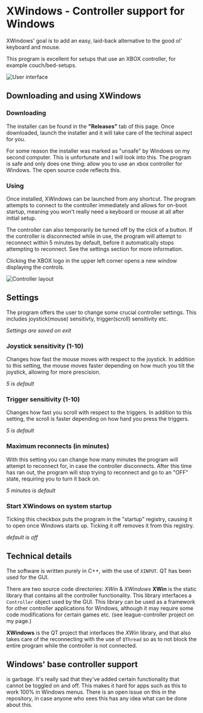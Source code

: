 # XWindows - Controller support for Windows
XWindows' goal is to add an easy, laid-back alternative to the good ol' keyboard and mouse.

This program is excellent for setups that use an XBOX controller, for example couch/bed-setups.

![User interface](https://i.gyazo.com/3e696df2bad2045cd38bd519faf6695f.png)

## Downloading and using XWindows
### Downloading
The installer can be found in the **"Releases"** tab of this page. Once downloaded, launch the installer and it will take care of the techinal aspect for you.

For some reason the installer was marked as "unsafe" by Windows on my second computer. This is unfortunate and I will look into this. The program is safe and only does one thing: allow you to use an xbox controller for Windows. The open source code reflects this.

### Using
Once installed, XWindows can be launched from any shortcut. The program attempts to connect to the controller immediately and allows for on-boot startup, meaning you won't really need a keyboard or mouse at all after initial setup.

The controller can also temporarily be turned off by the click of a button. If the controller is disconnected while in use, the program will attempt to reconnect within 5 minutes by default, before it automatically stops attempting to reconnect. See the settings section for more information.

Clicking the XBOX logo in the upper left corner opens a new window displaying the controls.

![Controller layout](https://i.gyazo.com/65ffa6266d6ff25d37d3f5cd28bb18d9.png)

## Settings
The program offers the user to change some crucial controller settings.
This includes joystick(mouse) sensitivty, trigger(scroll) sensitivity etc.

*Settings are saved on exit*

### Joystick sensitivity (1-10)
Changes how fast the mouse moves with respect to the joystick.
In addition to this setting, the mouse moves faster depending on how much you tilt the joystick, allowing for more prescision.

*5 is default*

### Trigger sensitivity (1-10)
Changes how fast you scroll with respect to the triggers.
In addition to this setting, the scroll is faster depending on how hard you press the triggers.

*5 is default*

### Maximum reconnects (in minutes)
With this setting you can change how many minutes the program will attempt to reconnect for, in case the controller disconnects.
After this time has ran out, the program will stop trying to reconnect and go to an "OFF" state, requiring you to turn it back on.

*5 minutes is default*

### Start XWindows on system startup
Ticking this checkbox puts the program in the "startup" registry, causing it to open once Windows starts up.
Ticking it off removes it from this registry.

*default is off*

## Technical details
The software is written purely in C++, with the use of `XINPUT`.
QT has been used for the GUI.

There are two source code directories: *XWin* & *XWindows*
**XWin** is the static library that contains all the controller functionality. This library interfaces a `Controller` object used by the GUI. This library can be used as a framework for other controller applications for Windows, although it may require some code modifications for certain games etc. (see league-controller project on my page.)

**XWindows** is the QT project that interfaces the *XWin* library, and that also takes care of the reconnecting with the use of `QThread` so as to not block the entire program while the controller is not connected.

## Windows' base controller support
is garbage. It's really sad that they've added certain functionality that cannot be toggled on and off. This makes it hard for apps such as this to work 100% in Windows menus. There is an open issue on this in the repository, in case anyone who sees this has any idea what can be done about this.
